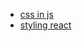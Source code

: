 - [css in js](https://github.com/MicheleBertoli/css-in-js)
- [styling react](http://survivejs.com/react/advanced-techniques/styling-react/)
